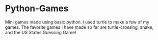 # Python-Games
Mini games made using basic python. I used turtle to make a few of my games. The favorite games I have made so far are turtle-crossing, snake, and the US States Guessing Game!
